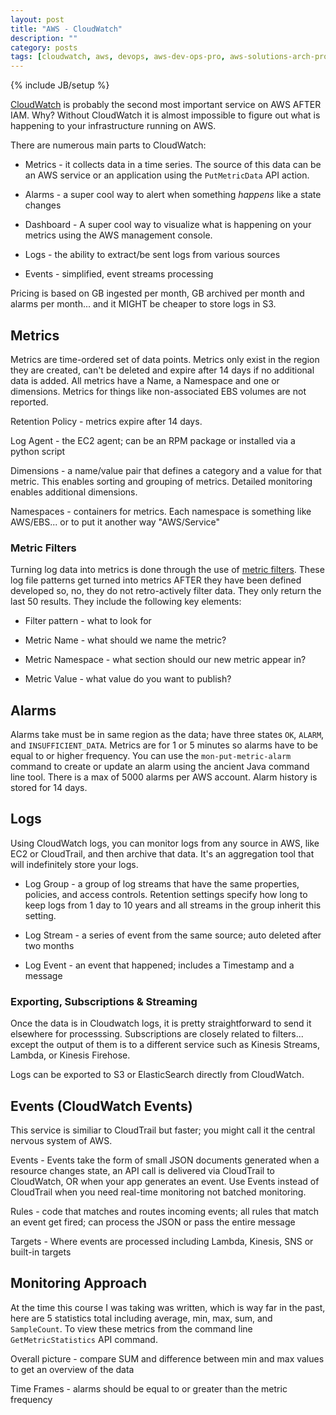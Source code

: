 ```yaml
---
layout: post
title: "AWS - CloudWatch"
description: ""
category: posts
tags: [cloudwatch, aws, devops, aws-dev-ops-pro, aws-solutions-arch-pro]
---
```

{% include JB/setup %}

[CloudWatch](http://docs.aws.amazon.com/AmazonCloudWatch/latest/monitoring/WhatIsCloudWatch.html) is probably the second most important service on AWS AFTER IAM. Why? Without CloudWatch it is almost impossible to figure out what is happening to your infrastructure running on AWS. 

There are numerous main parts to CloudWatch:

* Metrics - it collects data in a time series. The source of this data can be an AWS service or an application using the `PutMetricData` API action. 

* Alarms - a super cool way to alert when something *happens* like a state changes

* Dashboard - A super cool way to visualize what is happening on your metrics using the AWS management console.

* Logs - the ability to extract/be sent logs from various sources

* Events - simplified, event streams processing

Pricing is based on GB ingested per month, GB archived per month and alarms per month... and it MIGHT be cheaper to store logs in S3.

## Metrics

Metrics are time-ordered set of data points. Metrics only exist in the region they are created, can't be deleted and expire after 14 days if no additional data is added. All metrics have a Name, a Namespace and one or dimensions. Metrics for things like non-associated EBS volumes are not reported.

Retention Policy - metrics expire after 14 days. 

Log Agent - the EC2 agent; can be an RPM package or installed via a python script

Dimensions - a name/value pair that defines a category and a value for that metric. This enables sorting and grouping of metrics. Detailed monitoring enables additional dimensions.

Namespaces - containers for metrics. Each namespace is something like AWS/EBS... or to put it another way "AWS/Service"

### Metric Filters

Turning log data into metrics is done through the use of [metric filters](http://docs.aws.amazon.com/AmazonCloudWatch/latest/logs/MonitoringLogData.html). These log file patterns get turned into metrics AFTER they have been defined developed so, no, they do not retro-actively filter data. They only return the last 50 results. They include the following key elements:

- Filter pattern - what to look for

- Metric Name - what should we name the metric?

- Metric Namespace - what section should our new metric appear in?

- Metric Value - what value do you want to publish?

## Alarms

Alarms take must be in same region as the data; have three states `OK`, `ALARM`, and `INSUFFICIENT_DATA`. Metrics are for 1 or 5 minutes so alarms have to be equal to or higher frequency. You can use the `mon-put-metric-alarm` command to create or update an alarm using the ancient Java command line tool. There is a max of 5000 alarms per AWS account. Alarm history is stored for 14 days.

## Logs

Using CloudWatch logs, you can monitor logs from any source in AWS, like EC2 or CloudTrail, and then archive that data. It's an aggregation tool that will indefinitely store your logs. 

- Log Group - a group of log streams that have the same properties, policies, and access controls. Retention settings specify how long to keep logs from 1 day to 10 years and all streams in the group inherit this setting. 

- Log Stream - a series of event from the same source; auto deleted after two months

- Log Event - an event that happened; includes a Timestamp and a message

### Exporting, Subscriptions & Streaming

Once the data is in Cloudwatch logs, it is pretty straightforward to send it elsewhere for processsing. Subscriptions are closely related to filters... except the output of them is to a different service such as Kinesis Streams, Lambda, or Kinesis Firehose.

Logs can be exported to S3 or ElasticSearch directly from CloudWatch.

## Events (CloudWatch Events)

This service is similiar to CloudTrail but faster; you might call it the central nervous system of AWS.

Events - Events take the form of small JSON documents generated when a resource changes state, an API call is delivered via CloudTrail to CloudWatch, OR when your app generates an event. Use Events instead of CloudTrail when you need real-time monitoring not batched monitoring.

Rules - code that matches and routes incoming events; all rules that match an event get fired; can process the JSON or pass the entire message

Targets - Where events are processed including Lambda, Kinesis, SNS or built-in targets

## Monitoring Approach

At the time this course I was taking was written, which is way far in the past, here are 5 statistics total including average, min, max, sum, and `SampleCount`. To view these metrics from the command line `GetMetricStatistics` API command. 

Overall picture - compare SUM and difference between min and max values to get an overview of the data

Time Frames - alarms should be equal to or greater than the metric frequency
